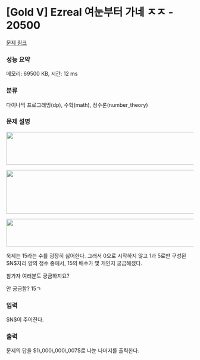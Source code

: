 # [Gold V] Ezreal 여눈부터 가네 ㅈㅈ - 20500 

[문제 링크](https://www.acmicpc.net/problem/20500) 

### 성능 요약

메모리: 69500 KB, 시간: 12 ms

### 분류

다이나믹 프로그래밍(dp), 수학(math), 정수론(number_theory)

### 문제 설명

<p style="text-align: center;"><img alt="" src="" style="width: 600px; height: 88px;"></p>

<p style="text-align: center;"><img alt="" src="" style="height: 117px; width: 600px;"></p>

<p style="text-align: center;"><img alt="" src="" style="height: 74px; width: 600px;"></p>

<p>욱제는 15라는 수를 굉장히 싫어한다. 그래서 0으로 시작하지 않고 1과 5로만 구성된 $N$자리 양의 정수 중에서, 15의 배수가 몇 개인지 궁금해졌다.</p>

<p>참가자 여러분도 궁금하지요?</p>

<p>안 궁금함? 15ㄱ</p>

### 입력 

 <p>$N$이 주어진다.</p>

### 출력 

 <p>문제의 답을 $1\,000\,000\,007$로 나눈 나머지를 출력한다.</p>

